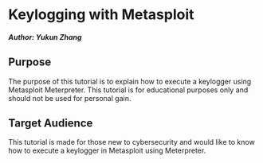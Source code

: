 # Keylogging with Metasploit
##### Author: Yukun Zhang
## Purpose
The purpose of this tutorial is to explain how to execute a keylogger using Metasploit Meterpreter.
This tutorial is for educational purposes only and should not be used for personal gain.
## Target Audience
This tutorial is made for those new to cybersecurity and would like to know how to execute a keylogger in Metasploit using Meterpreter.
